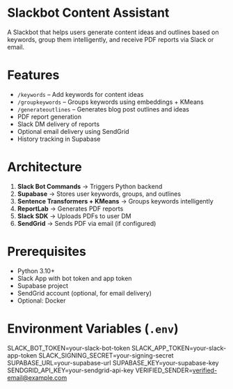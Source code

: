# Slackbot Content Assistant

A Slackbot that helps users generate content ideas and outlines based on keywords, group them intelligently, and receive PDF reports via Slack or email.

# Features

- `/keywords` – Add keywords for content ideas
- `/groupkeywords` – Groups keywords using embeddings + KMeans
- `/generateoutlines` – Generates blog post outlines and ideas
- PDF report generation
- Slack DM delivery of reports
- Optional email delivery using SendGrid
- History tracking in Supabase

# Architecture

1. **Slack Bot Commands** → Triggers Python backend
2. **Supabase** → Stores user keywords, groups, and outlines
3. **Sentence Transformers + KMeans** → Groups keywords intelligently
4. **ReportLab** → Generates PDF reports
5. **Slack SDK** → Uploads PDFs to user DM
6. **SendGrid** → Sends PDF via email (if configured)


# Prerequisites

- Python 3.10+
- Slack App with bot token and app token
- Supabase project
- SendGrid account (optional, for email delivery)
- Optional: Docker

# Environment Variables (`.env`)

SLACK_BOT_TOKEN=your-slack-bot-token
SLACK_APP_TOKEN=your-slack-app-token
SLACK_SIGNING_SECRET=your-signing-secret
SUPABASE_URL=your-supabase-url
SUPABASE_KEY=your-supabase-key
SENDGRID_API_KEY=your-sendgrid-api-key
VERIFIED_SENDER=verified-email@example.com
